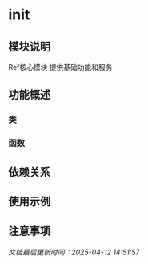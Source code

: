 # __init__

## 模块说明
Ref核心模块
提供基础功能和服务

## 功能概述

### 类


### 函数


## 依赖关系

## 使用示例

## 注意事项

*文档最后更新时间：2025-04-12 14:51:57*